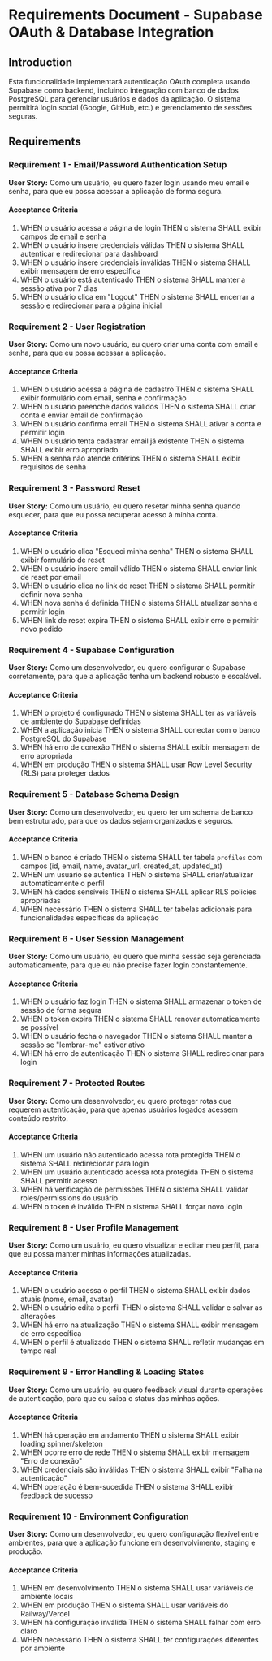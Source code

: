 # Requirements Document - Supabase OAuth & Database Integration

## Introduction

Esta funcionalidade implementará autenticação OAuth completa usando Supabase como backend, incluindo integração com banco de dados PostgreSQL para gerenciar usuários e dados da aplicação. O sistema permitirá login social (Google, GitHub, etc.) e gerenciamento de sessões seguras.

## Requirements

### Requirement 1 - Email/Password Authentication Setup

**User Story:** Como um usuário, eu quero fazer login usando meu email e senha, para que eu possa acessar a aplicação de forma segura.

#### Acceptance Criteria

1. WHEN o usuário acessa a página de login THEN o sistema SHALL exibir campos de email e senha
2. WHEN o usuário insere credenciais válidas THEN o sistema SHALL autenticar e redirecionar para dashboard
3. WHEN o usuário insere credenciais inválidas THEN o sistema SHALL exibir mensagem de erro específica
4. WHEN o usuário está autenticado THEN o sistema SHALL manter a sessão ativa por 7 dias
5. WHEN o usuário clica em "Logout" THEN o sistema SHALL encerrar a sessão e redirecionar para a página inicial

### Requirement 2 - User Registration

**User Story:** Como um novo usuário, eu quero criar uma conta com email e senha, para que eu possa acessar a aplicação.

#### Acceptance Criteria

1. WHEN o usuário acessa a página de cadastro THEN o sistema SHALL exibir formulário com email, senha e confirmação
2. WHEN o usuário preenche dados válidos THEN o sistema SHALL criar conta e enviar email de confirmação
3. WHEN o usuário confirma email THEN o sistema SHALL ativar a conta e permitir login
4. WHEN o usuário tenta cadastrar email já existente THEN o sistema SHALL exibir erro apropriado
5. WHEN a senha não atende critérios THEN o sistema SHALL exibir requisitos de senha

### Requirement 3 - Password Reset

**User Story:** Como um usuário, eu quero resetar minha senha quando esquecer, para que eu possa recuperar acesso à minha conta.

#### Acceptance Criteria

1. WHEN o usuário clica "Esqueci minha senha" THEN o sistema SHALL exibir formulário de reset
2. WHEN o usuário insere email válido THEN o sistema SHALL enviar link de reset por email
3. WHEN o usuário clica no link de reset THEN o sistema SHALL permitir definir nova senha
4. WHEN nova senha é definida THEN o sistema SHALL atualizar senha e permitir login
5. WHEN link de reset expira THEN o sistema SHALL exibir erro e permitir novo pedido

### Requirement 4 - Supabase Configuration

**User Story:** Como um desenvolvedor, eu quero configurar o Supabase corretamente, para que a aplicação tenha um backend robusto e escalável.

#### Acceptance Criteria

1. WHEN o projeto é configurado THEN o sistema SHALL ter as variáveis de ambiente do Supabase definidas
2. WHEN a aplicação inicia THEN o sistema SHALL conectar com o banco PostgreSQL do Supabase
3. WHEN há erro de conexão THEN o sistema SHALL exibir mensagem de erro apropriada
4. WHEN em produção THEN o sistema SHALL usar Row Level Security (RLS) para proteger dados

### Requirement 5 - Database Schema Design

**User Story:** Como um desenvolvedor, eu quero ter um schema de banco bem estruturado, para que os dados sejam organizados e seguros.

#### Acceptance Criteria

1. WHEN o banco é criado THEN o sistema SHALL ter tabela `profiles` com campos (id, email, name, avatar_url, created_at, updated_at)
2. WHEN um usuário se autentica THEN o sistema SHALL criar/atualizar automaticamente o perfil
3. WHEN há dados sensíveis THEN o sistema SHALL aplicar RLS policies apropriadas
4. WHEN necessário THEN o sistema SHALL ter tabelas adicionais para funcionalidades específicas da aplicação

### Requirement 6 - User Session Management

**User Story:** Como um usuário, eu quero que minha sessão seja gerenciada automaticamente, para que eu não precise fazer login constantemente.

#### Acceptance Criteria

1. WHEN o usuário faz login THEN o sistema SHALL armazenar o token de sessão de forma segura
2. WHEN o token expira THEN o sistema SHALL renovar automaticamente se possível
3. WHEN o usuário fecha o navegador THEN o sistema SHALL manter a sessão se "lembrar-me" estiver ativo
4. WHEN há erro de autenticação THEN o sistema SHALL redirecionar para login

### Requirement 7 - Protected Routes

**User Story:** Como um desenvolvedor, eu quero proteger rotas que requerem autenticação, para que apenas usuários logados acessem conteúdo restrito.

#### Acceptance Criteria

1. WHEN um usuário não autenticado acessa rota protegida THEN o sistema SHALL redirecionar para login
2. WHEN um usuário autenticado acessa rota protegida THEN o sistema SHALL permitir acesso
3. WHEN há verificação de permissões THEN o sistema SHALL validar roles/permissions do usuário
4. WHEN o token é inválido THEN o sistema SHALL forçar novo login

### Requirement 8 - User Profile Management

**User Story:** Como um usuário, eu quero visualizar e editar meu perfil, para que eu possa manter minhas informações atualizadas.

#### Acceptance Criteria

1. WHEN o usuário acessa o perfil THEN o sistema SHALL exibir dados atuais (nome, email, avatar)
2. WHEN o usuário edita o perfil THEN o sistema SHALL validar e salvar as alterações
3. WHEN há erro na atualização THEN o sistema SHALL exibir mensagem de erro específica
4. WHEN o perfil é atualizado THEN o sistema SHALL refletir mudanças em tempo real

### Requirement 9 - Error Handling & Loading States

**User Story:** Como um usuário, eu quero feedback visual durante operações de autenticação, para que eu saiba o status das minhas ações.

#### Acceptance Criteria

1. WHEN há operação em andamento THEN o sistema SHALL exibir loading spinner/skeleton
2. WHEN ocorre erro de rede THEN o sistema SHALL exibir mensagem "Erro de conexão"
3. WHEN credenciais são inválidas THEN o sistema SHALL exibir "Falha na autenticação"
4. WHEN operação é bem-sucedida THEN o sistema SHALL exibir feedback de sucesso

### Requirement 10 - Environment Configuration

**User Story:** Como um desenvolvedor, eu quero configuração flexível entre ambientes, para que a aplicação funcione em desenvolvimento, staging e produção.

#### Acceptance Criteria

1. WHEN em desenvolvimento THEN o sistema SHALL usar variáveis de ambiente locais
2. WHEN em produção THEN o sistema SHALL usar variáveis do Railway/Vercel
3. WHEN há configuração inválida THEN o sistema SHALL falhar com erro claro
4. WHEN necessário THEN o sistema SHALL ter configurações diferentes por ambiente